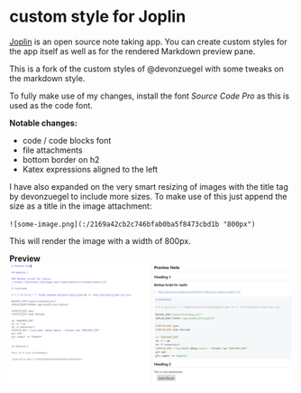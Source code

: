 # custom style for Joplin

[Joplin](https://joplinapp.org) is an open source note taking app. You can create custom styles for the app itself as well as for the rendered Markdown preview pane.

This is a fork of the custom styles of @devonzuegel with some tweaks on the markdown style.

To fully make use of my changes, install the font *Source Code Pro* as this is used as the code font.

**Notable changes:**
- code / code blocks font
- file attachments
- bottom border on h2
- Katex expressions aligned to the left

I have also expanded on the very smart resizing of images with the title tag by devonzuegel to include more sizes. To make use of this just append the size as a title in the image attachment:

`![some-image.png](:/2169a42cb2c746bfab0ba5f8473cbd1b "800px")`

This will render the image with a width of 800px.

**Preview**
![](preview.png)
